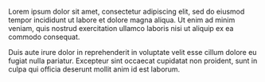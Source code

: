 <!-- --- -->
<!-- title: "Bill McDonald" -->
<!-- date: 2018-11-19T10:47:58+10:00 -->
<!-- image: "images/team/nonsap-visuals-kMJp7620W6U-unsplash.jpg" -->
<!-- jobtitle: "Graphic Designer" -->
<!-- linkedinurl: "" -->
<!-- weight: 7 -->
<!-- --- -->

Lorem ipsum dolor sit amet, consectetur adipiscing elit, sed do eiusmod tempor incididunt ut labore et dolore magna aliqua. Ut enim ad minim veniam, quis nostrud exercitation ullamco laboris nisi ut aliquip ex ea commodo consequat.

Duis aute irure dolor in reprehenderit in voluptate velit esse cillum dolore eu fugiat nulla pariatur. Excepteur sint occaecat cupidatat non proident, sunt in culpa qui officia deserunt mollit anim id est laborum.
